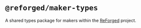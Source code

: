 # `@reforged/maker-types`

A shared types package for makers within the [ReForged][1] project.

[1]: https://github.com/SpacingBat3/ReForged